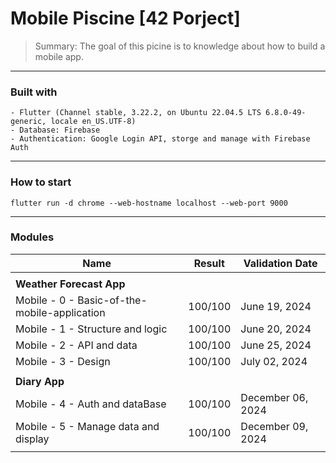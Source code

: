 # Mobile Piscine [42 Porject]
> Summary: The goal of this picine is to knowledge about how to build a mobile app.
---

### Built with
	- Flutter (Channel stable, 3.22.2, on Ubuntu 22.04.5 LTS 6.8.0-49-generic, locale en_US.UTF-8)
    - Database: Firebase
    - Authentication: Google Login API, storge and manage with Firebase Auth
---
### How to start
```
flutter run -d chrome --web-hostname localhost --web-port 9000
```

---
### Modules
| Name              | Result             | Validation Date  |
|-------------------|--------------------|------------------|
||
| **Weather Forecast App**     |                        |                  |
|  Mobile - 0 - Basic-of-the-mobile-application  | 100/100     |  June 19, 2024     |
|  Mobile - 1 - Structure and logic  | 100/100     |  June 20, 2024     |
|  Mobile - 2 - API and data  | 100/100     |  June 25, 2024     |
|  Mobile - 3 - Design | 100/100     | July 02, 2024     |
||
| **Diary App**     |                        |                  |
|  Mobile - 4 - Auth and dataBase  | 100/100     |  December 06, 2024     |
|  Mobile - 5 - Manage data and display | 100/100     |  December 09, 2024     |
|                   |             |                 |                  |

